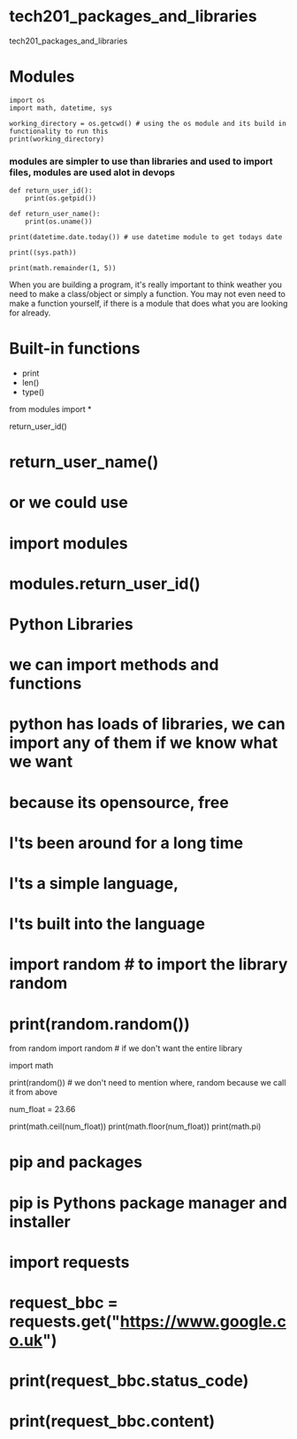 # tech201_packages_and_libraries
tech201_packages_and_libraries

# Modules
```
import os
import math, datetime, sys

working_directory = os.getcwd() # using the os module and its build in functionality to run this
print(working_directory)
```
### modules are simpler to use than libraries and used to import files, modules are used alot in devops

```
def return_user_id():
    print(os.getpid())

def return_user_name():
    print(os.uname())

print(datetime.date.today()) # use datetime module to get todays date

print((sys.path))

print(math.remainder(1, 5))
```
When you are building a program, it's really important to think weather you need to make a class/object or simply a function. You may not even need to make a function yourself, if there is a module that does what you are looking for already.

# Built-in functions

- print
- len()
- type()


from modules import *

return_user_id()

# return_user_name()



# or we could use

# import modules

# modules.return_user_id()


# Python Libraries

# we can import methods and functions
# python has loads of libraries, we can import any of them if we know what we want
# because its opensource, free
# I'ts been around for a long time
# I'ts a simple language,
# I'ts built into the language

# import random     # to import the library random
# print(random.random())


from random import random          # if we don't want the entire library


import math

print(random())     # we don't need to mention where, random because we call it from above


num_float = 23.66

print(math.ceil(num_float))
print(math.floor(num_float))
print(math.pi)

# pip and packages

# pip is Pythons package manager and installer

# import requests
#
# request_bbc = requests.get("https://www.google.co.uk")
#
# print(request_bbc.status_code)
# print(request_bbc.content)
#















